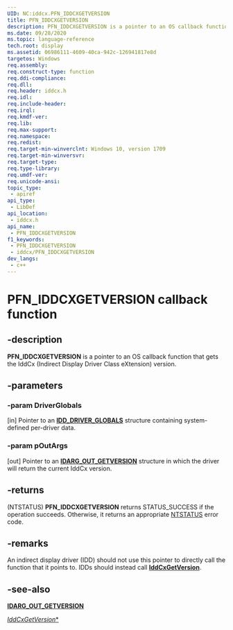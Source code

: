 ```yaml
---
UID: NC:iddcx.PFN_IDDCXGETVERSION
title: PFN_IDDCXGETVERSION
description: PFN_IDDCXGETVERSION is a pointer to an OS callback function that gets the IddCx (Indirect Display Driver Class eXtension) version.
ms.date: 09/28/2020
ms.topic: language-reference
tech.root: display
ms.assetid: 06986111-4609-40ca-942c-126941817e8d
targetos: Windows
req.assembly: 
req.construct-type: function
req.ddi-compliance: 
req.dll: 
req.header: iddcx.h
req.idl: 
req.include-header: 
req.irql: 
req.kmdf-ver: 
req.lib: 
req.max-support: 
req.namespace: 
req.redist: 
req.target-min-winverclnt: Windows 10, version 1709
req.target-min-winversvr: 
req.target-type: 
req.type-library: 
req.umdf-ver: 
req.unicode-ansi: 
topic_type:
 - apiref
api_type:
 - LibDef
api_location:
 - iddcx.h
api_name:
 - PFN_IDDCXGETVERSION
f1_keywords:
 - PFN_IDDCXGETVERSION
 - iddcx/PFN_IDDCXGETVERSION
dev_langs:
 - c++
---
```


# PFN_IDDCXGETVERSION callback function

## -description

**PFN_IDDCXGETVERSION** is a pointer to an OS callback function that gets the IddCx (Indirect Display Driver Class eXtension) version.

## -parameters

### -param DriverGlobals

[in] Pointer to an [**IDD_DRIVER_GLOBALS**](/windows-hardware/drivers/ddi/iddcx/ns-iddcx-idd_driver_globals) structure containing system-defined per-driver data.

### -param pOutArgs

[out] Pointer to an [**IDARG_OUT_GETVERSION**](ns-iddcx-idarg_out_getversion.md) structure in which the driver will return the current IddCx version.

## -returns

(NTSTATUS) **PFN_IDDCXGETVERSION** returns STATUS_SUCCESS if the operation succeeds. Otherwise, it returns an appropriate [NTSTATUS](/windows-hardware/drivers/kernel/ntstatus-values) error code.

## -remarks

An indirect display driver (IDD) should not use this pointer to directly call the function that it points to. IDDs should instead call [**IddCxGetVersion**](nf-iddcx-iddcxgetversion.md).

## -see-also

[**IDARG_OUT_GETVERSION**](ns-iddcx-idarg_out_getversion.md)

[*IddCxGetVersion**](nf-iddcx-iddcxgetversion.md)
